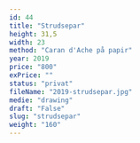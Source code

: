 ```yaml
---
id: 44
title: "Strudsepar"
height: 31,5
width: 23
method: "Caran d'Ache på papir"
year: 2019
price: "800"
exPrice: ""
status: "privat"
fileName: "2019-strudsepar.jpg"
medie: "drawing"
draft: "False"
slug: "strudsepar"
weight: "160"
---
```

